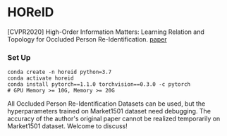 # HOReID
[CVPR2020] High-Order Information Matters: Learning Relation and Topology for Occluded Person Re-Identification. [paper](http://openaccess.thecvf.com/content_CVPR_2020/html/Wang_High-Order_Information_Matters_Learning_Relation_and_Topology_for_Occluded_Person_CVPR_2020_paper.html)


### Set Up
```shell script
conda create -n horeid python=3.7
conda activate horeid
conda install pytorch==1.1.0 torchvision==0.3.0 -c pytorch
# GPU Memory >= 10G, Memory >= 20G
```

All Occluded Person Re-Identification Datasets can be used, but the hyperparameters trained on Market1501 dataset need debugging. The accuracy of the author's original paper cannot be realized temporarily on Market1501 dataset. Welcome to discuss!




